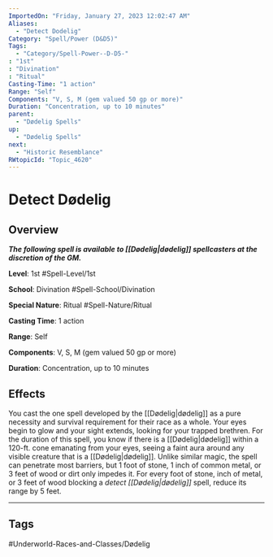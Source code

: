 ```yaml
---
ImportedOn: "Friday, January 27, 2023 12:02:47 AM"
Aliases:
  - "Detect Dodelig"
Category: "Spell/Power (D&D5)"
Tags:
  - "Category/Spell-Power--D-D5-"
: "1st"
: "Divination"
: "Ritual"
Casting-Time: "1 action"
Range: "Self"
Components: "V, S, M (gem valued 50 gp or more)"
Duration: "Concentration, up to 10 minutes"
parent:
  - "Dødelig Spells"
up:
  - "Dødelig Spells"
next:
  - "Historic Resemblance"
RWtopicId: "Topic_4620"
---
```

# Detect Dødelig
## Overview
***The following spell is available to [[Dødelig|dødelig]] spellcasters at the discretion of the GM.***

**Level**: 1st
#Spell-Level/1st

**School**: Divination
#Spell-School/Divination

**Special Nature**: Ritual
#Spell-Nature/Ritual

**Casting Time**: 1 action

**Range**: Self

**Components**: V, S, M (gem valued 50 gp or more)

**Duration**: Concentration, up to 10 minutes

## Effects
You cast the one spell developed by the [[Dødelig|dødelig]] as a pure necessity and survival requirement for their race as a whole. Your eyes begin to glow and your sight extends, looking for your trapped brethren. For the duration of this spell, you know if there is a [[Dødelig|dødelig]] within a 120-ft. cone emanating from your eyes, seeing a faint aura around any visible creature that is a [[Dødelig|dødelig]]. Unlike similar magic, the spell can penetrate most barriers, but 1 foot of stone, 1 inch of common metal, or 3 feet of wood or dirt only impedes it. For every foot of stone, inch of metal, or 3 feet of wood blocking a *detect [[Dødelig|dødelig]]* spell, reduce its range by 5 feet.


---
## Tags
#Underworld-Races-and-Classes/Dødelig


